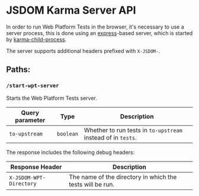 # JSDOM Karma Server API

In order to run Web Platform Tests in the browser, it's necessary to use a server process, this is done using an [express](https://expressjs.com/)-based server, which is started by [karma-child-process](https://www.npmjs.com/package/karma-child-process).

The server supports additional headers prefixed with `X-JSDOM-`.

## Paths:

### `/start-wpt-server`

Starts the Web Platform Tests server.

| Query parameter | Type      | Description
| --------------- | --------- | -----------
| `to-upstream`   | `boolean` | Whether to run tests in `to-upstream` instead of in `tests`.

The response includes the following debug headers:

| Response Header           | Description
| ---------------           | -----------
| `X-JSDOM-WPT-Directory`   | The name of the directory in which the tests will be run.
